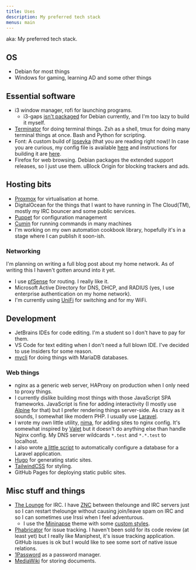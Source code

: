 ```yaml
---
title: Uses
description: My preferred tech stack
menus: main
---
```


aka: My preferred tech stack.

## OS

* Debian for most things
* Windows for gaming, learning AD and some other things

## Essential software

* i3 window manager, rofi for launching programs.
  * i3-gaps [isn't packaged](https://bugs.debian.org/cgi-bin/bugreport.cgi?bug=909646) for Debian currently, and I'm too lazy to build it myself.
* [Terminator](https://terminator-gtk3.readthedocs.io/en/latest/) for doing terminal things. Zsh as a shell, tmux for doing many terminal things at once.
  Bash and Python for scripting.
* Font: A custom build of [Iosevka](https://typeof.net/Iosevka) (that you are reading right now)! In case you are curious, my config file is
  available [here](https://static.taavi.wtf/fonts/Iosevka/config.toml.txt) and instructions for building it are
  [here](https://adam.kruszewski.name/articles/2019-10-27-build-custom-iosevka-font/).
* Firefox for web browsing. Debian packages the extended support releases, so I just use them. uBlock Origin for blocking trackers and ads.

## Hosting bits

* [Proxmox](https://proxmox.com) for virtualisation at home.
* DigitalOcean for the things that I want to have running in The Cloud(TM), mostly my IRC bouncer and some public services.
* [Puppet](https://puppet.com) for configuration management
* [Cumin](https://github.com/wikimedia/cumin) for running commands in many machines
* I'm working on my own automation cookbook library, hopefully it's in a stage where I can publish it soon-ish.

### Networking

I'm planning on writing a full blog post about my home network. As of writing this I haven't gotten around into it yet.

* I use [pfSense](https://pfsense.org) for routing. I really like it.
* Microsoft Active Directory for DNS, DHCP, and RADIUS (yes, I use enterprise authentication on my home network).
* I'm currently using [UniFi](https://unifi-network.ui.com/) for switching and for my WiFi.

## Development

* JetBrains IDEs for code editing. I'm a student so I don't have to pay for them.
* VS Code for text editing when I don't need a full blown IDE. I've decided to use Insiders for some reason.
* [mycli](https://www.mycli.net/) for doing things with MariaDB databases.

### Web things

* nginx as a generic web server, HAProxy on production when I only need to proxy things.
* I currently dislike building most things with those JavaScript SPA frameworks. JavaScript is fine for adding interactivity
  (I mostly use [Alpine](https://github.com/alpinejs/alpine) for that) but I prefer rendering things server-side. As crazy as
  it sounds, I somewhat like modern PHP. I usually use [Laravel](https://laravel.com).
* I wrote my own little utility, [nima](https://github.com/supertassu/nima), for adding sites to nginx config. It's somewhat
  inspired by [Valet](https://laravel.com/docs/8.x/valet) but it doesn't do anything else than handle Nginx config. My DNS server
  wildcards `*.test` and `*.*.test` to localhost.
* I also wrote [a little script](https://github.com/supertassu/dotfiles/blob/master/bin/setup-laravel-database) to automatically
  configure a database for a Laravel application.
* [Hugo](https://gohugo.io) for generating static sites.
* [TailwindCSS](https://tailwindcss.com) for styling.
* GitHub Pages for deploying static public sites.

## Misc stuff and things

* [The Lounge](https://thelounge.chat) for IRC. I have [ZNC](https://znc.in) between thelounge and IRC servers just so I can restart thelounge
  without causing join/leave spam on IRC and so I can sometimes use Irssi when I feel adventurous.
  * I use the [Mininapse](https://github.com/MiniDigger/thelounge-theme-mininapse) theme with some
    [custom styles](https://gist.github.com/supertassu/b4607043e81e616fce8104020211905a).
* [Phabricator](https://phabricator.com) for issue tracking. I haven't been sold for its code review (at least yet) but I really like Maniphest,
  it's issue tracking application. GitHub issues is ok but I would like to see some sort of native issue relations.
* [1Password](https://1password.com) as a password manager.
* [MediaWiki](https://mediawiki.org) for storing documents.
